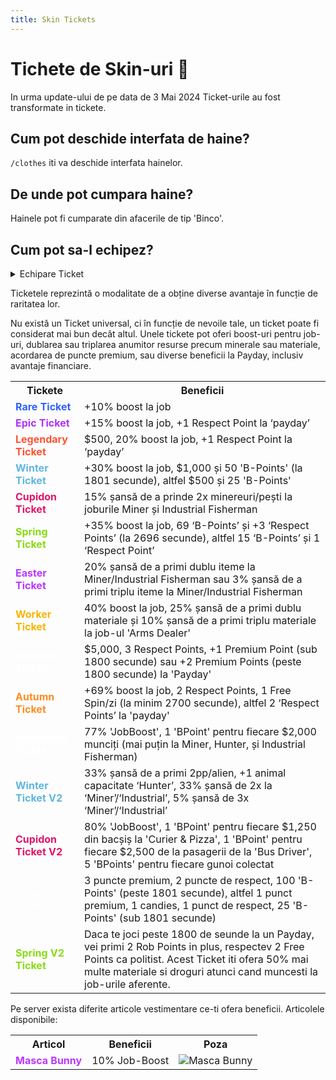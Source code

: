 ```yaml
---
title: Skin Tickets
---
```


# Tichete de Skin-uri 👨

In urma update-ului de pe data de 3 Mai 2024 Ticket-urile au fost transformate in tickete.

## Cum pot deschide interfata de haine?
`/clothes` iti va deschide interfata hainelor.

## De unde pot cumpara haine?
Hainele pot fi cumparate din afacerile de tip 'Binco'.

## Cum pot sa-l echipez?
<details class="details custom-block">
    <summary>Echipare Ticket</summary>
    <p>![Skin Ticket](https://i.imgur.com/XiTKHnl.gif)</p>
</details>

Ticketele reprezintă o modalitate de a obține diverse avantaje în funcție de raritatea lor.

Nu există un Ticket universal, ci în funcție de nevoile tale, un ticket poate fi considerat mai bun decât altul. Unele tickete pot oferi boost-uri pentru job-uri, dublarea sau triplarea anumitor resurse precum minerale sau materiale, acordarea de puncte premium, sau diverse beneficii la Payday, inclusiv avantaje financiare.
 
<table>
  <tr>
    <th>Tickete</th>
    <th>Beneficii</th>
  </tr>
  <tr>
    <td style="color:#3061FF;"><strong>Rare Ticket</strong></td>
    <td>+10% boost la job</td>
  </tr>
  <tr>
    <td style="color:#B030FF;"><strong>Epic Ticket</strong></td>
    <td>+15% boost la job, +1 Respect Point la ‘payday’</td>
  </tr>
  <tr>
    <td style="color:#ff5230;"><strong>Legendary Ticket</strong></td>
    <td>$500, 20% boost la job, +1 Respect Point la ‘payday’</td>
  </tr>
  <tr>
    <td style="color:#5FB6E0;"><strong>Winter Ticket</strong></td>
    <td>+30% boost la job, $1,000 și 50 'B-Points' (la 1801 secunde), altfel $500 și 25 'B-Points'</td>
  </tr>
  <tr>
    <td style="color:#e31467;"><strong>Cupidon Ticket</strong></td>
    <td>15% șansă de a prinde 2x minereuri/pești la joburile Miner și Industrial Fisherman</td>
  </tr>
  <tr>
    <td style="color:#88db14;"><strong>Spring Ticket</strong></td>
    <td>+35% boost la job, 69 ‘B-Points’ și +3 ‘Respect Points’ (la 2696 secunde), altfel 15 ‘B-Points’ și 1 ‘Respect Point’</td>
  </tr>
  <tr>
    <td style="color:#bc36ff;"><strong>Easter Ticket</strong></td>
    <td>20% șansă de a primi dublu iteme la Miner/Industrial Fisherman sau 3% șansă de a primi triplu iteme la Miner/Industrial Fisherman</td>
  </tr>
  <tr>
    <td style="color:#F7B500;"><strong>Worker Ticket</strong></td>
    <td>40% boost la job, 25% șansă de a primi dublu materiale și 10% șansă de a primi triplu materiale la job-ul 'Arms Dealer'</td>
  </tr>
  <tr>
    <td style="color:#ffffff;"><strong>Summer Ticket</strong></td>
    <td>$5,000, 3 Respect Points, +1 Premium Point (sub 1800 secunde) sau +2 Premium Points (peste 1800 secunde) la 'Payday'</td>
  </tr>
  <tr>
    <td style="color:#FF8B20;"><strong>Autumn Ticket</strong></td>
    <td>+69% boost la job, 2 Respect Points, 1 Free Spin/zi (la minim 2700 secunde), altfel 2 ‘Respect Points’ la 'payday'</td>
  </tr>
  <tr>
    <td style="color:#ffffff;"><strong>Halloween Ticket</strong></td>
    <td>77% 'JobBoost', 1 'BPoint' pentru fiecare $2,000 munciți (mai puțin la Miner, Hunter, și Industrial Fisherman)</td>
  </tr>
  <tr>
    <td style="color:#5FB6E0;"><strong>Winter Ticket V2</strong></td>
    <td>33% șansă de a primi 2pp/alien, +1 animal capacitate ‘Hunter’, 33% șansă de 2x la ‘Miner’/‘Industrial’, 5% șansă de 3x ‘Miner’/‘Industrial’</td>
  </tr>
  <tr>
    <td style="color:#e31467;"><strong>Cupidon Ticket V2</strong></td>
    <td>80% 'JobBoost', 1 'BPoint' pentru fiecare $1,250 din bacșiș la 'Curier & Pizza', 1 'BPoint' pentru fiecare $2,500 de la pasagerii de la 'Bus Driver', 5 'BPoints' pentru fiecare gunoi colectat</td>
  </tr>
  <tr>
    <td style="color:#fdffff;"><strong>Xmas Ticket</strong></td>
    <td>3 puncte premium,  2 puncte de respect, 100 'B-Points' (peste 1801 secunde), altfel 1 punct premium, 1 candies, 1 punct de respect, 25 'B-Points' (sub 1801 secunde)</td>
  </tr>
   <tr>
    <td style="color:#88db14;"><strong>Spring V2 Ticket</strong></td>
    <td> Daca te joci peste 1800 de seunde la un Payday, vei primi 2 Rob Points in plus, respectev 2 Free Points ca politist. Acest Ticket iti ofera 
    50% mai multe materiale si droguri atunci cand muncesti la job-urile aferente.</td>
  </tr>
</table>

Pe server exista diferite articole vestimentare ce-ti ofera beneficii.
Articolele disponibile:
<table>
  <tr>
    <th>Articol</th>
    <th>Beneficii</th>
    <th>Poza</th>
  </tr>
    <tr>
    <td style="color:#bc36ff;"><strong>Masca Bunny</strong></td>
    <td>10% Job-Boost</td>
    <td><img src="https://i.imgur.com/Gq5OPLL.png" alt="Masca Bunny"></td>
  </tr>
